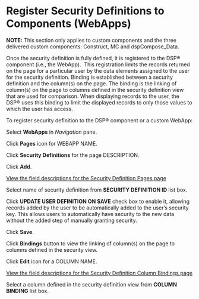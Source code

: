# Register Security Definitions to Components (WebApps)

**NOTE:** This section only applies to custom components and the three
delivered custom components: Construct, MC and dspCompose\_Data.

Once the security definition is fully defined, it is registered to the
DSP® component (i.e., the WebApp).  This registration limits the records
returned on the page for a particular user by the data elements assigned
to the user for the security definition. Binding is established between
a security definition and the column(s) on the page. The binding is the
linking of column(s) on the page to columns defined in the security
definition view that are used for comparison. When displaying records to
the user, the DSP® uses this binding to limit the displayed records to
only those values to which the user has access.

To register security definition to the DSP® component or a custom
WebApp:

Select **WebApps** in *Navigation* pane.

Click **Pages** icon for WEBAPP NAME.

Click **Security Definitions** for the page DESCRIPTION.

Click **Add**. 

[View the field descriptions for the Security Definition Pages
page](../Page_Desc/Security_Definition_Pages.htm)

Select name of security definition from **SECURITY DEFINITION ID** list
box.

Click **UPDATE USER DEFINITION ON SAVE** check box to enable it,
allowing records added by the user to be automatically added to the
user’s security key. This allows users to automatically have security
to the new data without the added step of manually granting security.

Click **Save**.

Click **Bindings** button to view the linking of column(s) on the page
to columns defined in the security view.

Click **Edit** icon for a COLUMN NAME.

[View the field descriptions for the Security Definition Column Bindings
page](../Page_Desc/SecurityDefPgColbindings.htm)

Select a column defined in the security definition view from **COLUMN
BINDING** list box.
